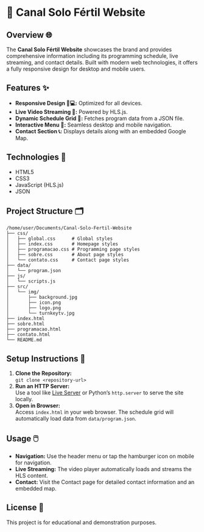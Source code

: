 # 🚜 Canal Solo Fértil Website

## Overview 🌐
The **Canal Solo Fértil Website** showcases the brand and provides comprehensive information including its programming schedule, live streaming, and contact details. Built with modern web technologies, it offers a fully responsive design for desktop and mobile users.

## Features ✨
- **Responsive Design 📱💻:** Optimized for all devices.
- **Live Video Streaming 🎥:** Powered by HLS.js.
- **Dynamic Schedule Grid 📆:** Fetches program data from a JSON file.
- **Interactive Menu 🍔:** Seamless desktop and mobile navigation.
- **Contact Section 📞:** Displays details along with an embedded Google Map.

## Technologies 🔧
- HTML5
- CSS3
- JavaScript (HLS.js)
- JSON

## Project Structure 🗂️
```
/home/user/Documents/Canal-Solo-Fertil-Website
├── css/
│   ├── global.css      # Global styles
│   ├── index.css       # Homepage styles
│   ├── programacao.css # Programming page styles
│   ├── sobre.css       # About page styles
│   └── contato.css     # Contact page styles
├── data/
│   └── program.json
├── js/
│   └── scripts.js
├── src/
│   └── img/
│       ├── background.jpg
│       ├── icon.png
│       ├── logo.png
│       └── turnkeytv.jpg
├── index.html
├── sobre.html
├── programacao.html
├── contato.html
└── README.md
```

## Setup Instructions 🚀
1. **Clone the Repository:**  
   `git clone <repository-url>`
2. **Run an HTTP Server:**  
   Use a tool like [Live Server](https://github.com/ritwickdey/vscode-live-server) or Python’s `http.server` to serve the site locally.
3. **Open in Browser:**  
   Access `index.html` in your web browser. The schedule grid will automatically load data from `data/program.json`.

## Usage 🖱️
- **Navigation:** Use the header menu or tap the hamburger icon on mobile for navigation.
- **Live Streaming:** The video player automatically loads and streams the HLS content.
- **Contact:** Visit the Contact page for detailed contact information and an embedded map.

## License 📄
This project is for educational and demonstration purposes.
